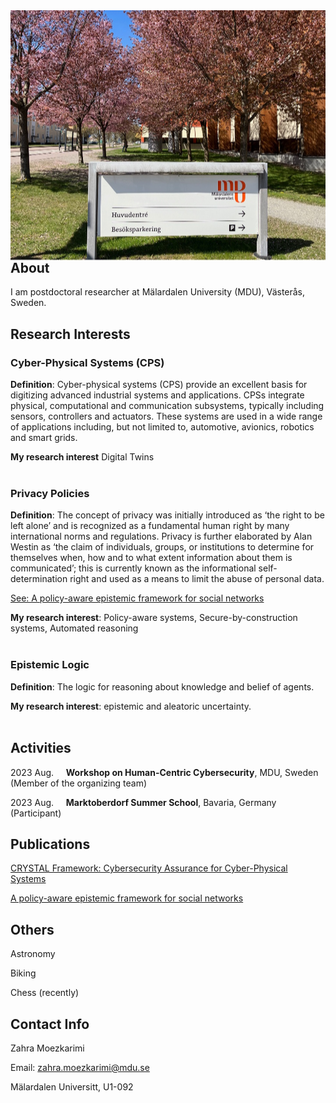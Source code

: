 <!--
<meta charset="utf-8">
<meta http-equiv="refresh" content="0; URL=https://HCC2023.github.io/{{ https://zmoez.github.io/HCC2023.github.io/ }}">
<meta http-equiv="refresh" content="0; URL=https://HCC2023.github.io">
-->


<!--
<img src="./HCC2023-2.png" align="left" height="400" width="1024" >

<img src="./HCC2023-3.png" align="left" height="400" width="1024" >
-->

<img src="./MDU.jpg" align="left" height="400" width="1024" >

<!-- <a href="url"><img src="./IMG_0898.jpg" align="left" height="48" width="48" opacity="0.5";></a> -->




## About
I am postdoctoral researcher at Mälardalen University (MDU), Västerås, Sweden.



## Research Interests

<h3>Cyber-Physical Systems (CPS)</h3>
<b>Definition</b>: Cyber-physical systems (CPS) provide an excellent basis for digitizing advanced industrial systems and applications. CPSs integrate physical, computational and communication subsystems, typically including sensors, controllers and actuators. These systems are used in a wide range of applications including, but not limited to, automotive, avionics, robotics and smart grids.<br /> 

<b>My research interest</b> Digital Twins
<br /> 
<br /> 
<h3>Privacy Policies</h3>
<b>Definition</b>: The concept of privacy was initially introduced as ‘the right to be left alone’ and is recognized as a fundamental human right by many international norms and regulations. Privacy is further elaborated by Alan Westin as ‘the claim of individuals, groups, or institutions to determine for themselves when, how and to what extent information about them is communicated’; this is currently known as the informational self-determination right and used as a means to limit the abuse of personal data. 

[See: A policy-aware epistemic framework for social networks](https://academic.oup.com/logcom/article/32/6/1234/6564903)

<b>My research interest</b>: Policy-aware systems, Secure-by-construction systems, Automated reasoning
<br /> 
<br /> 
<h3>Epistemic Logic</h3> 
<b>Definition</b>: The logic for reasoning about knowledge and belief of agents.<br />  

<b>My research interest</b>: epistemic and aleatoric uncertainty.
<br /> 
<br /> 


 


<!--
<img src="./SimonParkin.jpeg" align="left" height="90" width="90" >
-->



## Activities

2023 Aug. &nbsp; &nbsp; **Workshop on Human-Centric Cybersecurity**, MDU, Sweden (Member of the organizing team)

2023 Aug. &nbsp; &nbsp; **Marktoberdorf Summer School**, Bavaria, Germany (Participant)








## Publications 

[CRYSTAL Framework: Cybersecurity Assurance for Cyber-Physical Systems](http://rebeca-lang.org/assets/papers/2023/CRYSTAL-Framework-Technical-Report.pdf)

[A policy-aware epistemic framework for social networks](https://academic.oup.com/logcom/article/32/6/1234/6564903)



## Others

Astronomy

Biking

Chess (recently)


## Contact Info
Zahra Moezkarimi

Email: zahra.moezkarimi@mdu.se

Mälardalen Universitt, U1-092


